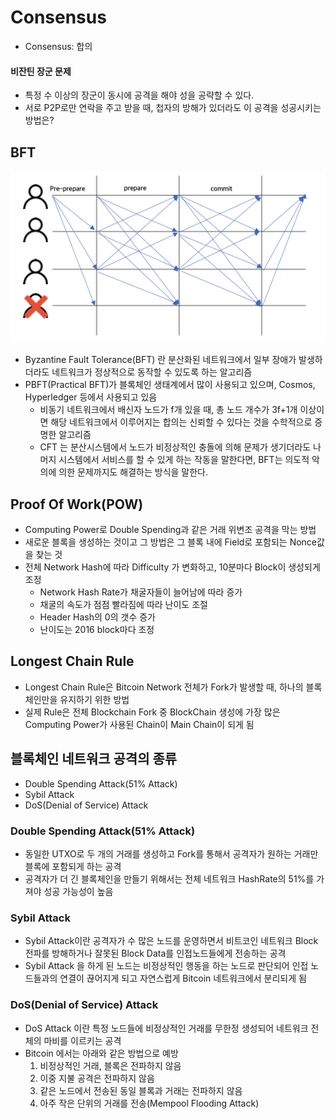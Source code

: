 # Consensus
- Consensus: 합의

#### 비잔틴 장군 문제
- 특정 수 이상의 장군이 동시에 공격을 해야 성을 공략할 수 있다.
- 서로 P2P로만 연락을 주고 받을 때, 첩자의 방해가 있더라도 이 공격을 성공시키는 방법은?

## BFT 
![BFT.png](BFT.png)
- Byzantine Fault Tolerance(BFT) 란 분산화된 네트워크에서 일부 장애가 발생하더라도 네트워크가 정상적으로 동작할 수 있도록 하는 알고리즘
- PBFT(Practical BFT)가 블록체인 생태계에서 많이 사용되고 있으며, Cosmos, Hyperledger 등에서 사용되고 있음
  - 비동기 네트워크에서 배신자 노드가 f개 있을 때, 총 노드 개수가 3f+1개 이상이면 해당 네트워크에서 이루어지는 합의는 신뢰할 수 있다는 것을 수학적으로 증명한 알고리즘
  - CFT 는 분산시스템에서 노드가 비정상적인 충돌에 의해 문제가 생기더라도 나머지 시스템에서 서비스를 할 수 있게 하는 작동을 말한다면, BFT는 의도적 악의에 의한 문제까지도 해결하는 방식을 말한다.

## Proof Of Work(POW)
- Computing Power로 Double Spending과 같은 거래 위변조 공격을 막는 방법
- 새로운 블록을 생성하는 것이고 그 방법은 그 블록 내에 Field로 포함되는 Nonce값을 찾는 것
- 전체 Network Hash에 따라 Difficulty 가 변화하고, 10분마다 Block이 생성되게 조정
  - Network Hash Rate가 채굴자들이 늘어남에 따라 증가
  - 채굴의 속도가 점점 빨라짐에 따라 난이도 조절
  - Header Hash의 0의 갯수 증가
  - 난이도는 2016 block마다 조정

## Longest Chain Rule
- Longest Chain Rule은 Bitcoin Network 전체가 Fork가 발생할 때, 하나의 블록체인만을 유지하기 위한 방법
- 실제 Rule은 전체 Blockchain Fork 중 BlockChain 생성에 가장 많은 Computing Power가 사용된 Chain이 Main Chain이 되게 됨

## 블록체인 네트워크 공격의 종류
- Double Spending Attack(51% Attack)
- Sybil Attack
- DoS(Denial of Service) Attack

### Double Spending Attack(51% Attack)
- 동일한 UTXO로 두 개의 거래를 생성하고 Fork를 통해서 공격자가 원하는 거래만 블록에 포함되게 하는 공격
- 공격자가 더 긴 블록체인을 만들기 위해서는 전체 네트워크 HashRate의 51%를 가져야 성공 가능성이 높음

### Sybil Attack
- Sybil Attack이란 공격자가 수 많은 노드를 운영하면서 비트코인 네트워크 Block 전파를 방해하거나 잘못된 Block Data를 인접노드들에게 전송하는 공격
- Sybil Attack 을 하게 된 노드는 비정상적인 행동을 하는 노드로 판단되어 인접 노드들과의 연결이 끊어지게 되고 자연스럽게 Bitcoin 네트워크에서 분리되게 됨

### DoS(Denial of Service) Attack
- DoS Attack 이란 특정 노드들에 비정상적인 거래를 무한정 생성되어 네트워크 전체의 마비를 이르키는 공격
- Bitcoin 에서는 아래와 같은 방법으로 예방
  1) 비정상적인 거래, 블록은 전파하지 않음
  2) 이중 지불 공격은 전파하지 않음
  3) 같은 노드에서 전송된 동일 블록과 거래는 전파하지 않음
  4) 아주 작은 단위의 거래를 전송(Mempool Flooding Attack)